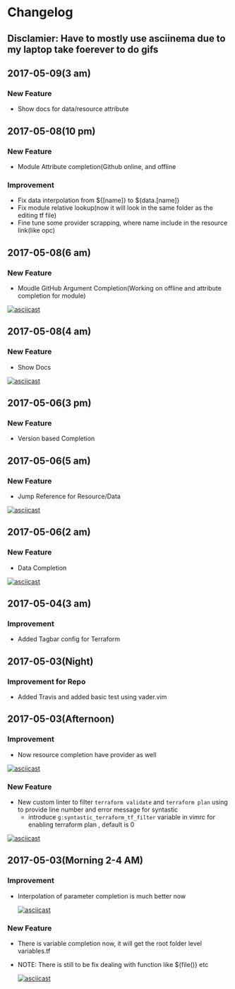 # Changelog
## **Disclamier:** Have to mostly use asciinema due to my laptop take foerever to do gifs
## 2017-05-09(3 am)
### New Feature
- Show docs for data/resource attribute
## 2017-05-08(10 pm)
### New Feature
- Module Attribute completion(Github online, and offline
### Improvement
- Fix data interpolation from ${[name]} to ${data.[name]}
- Fix module relative lookup(now it will look in the same folder as the editing tf file)
- Fine tune some provider scrapping, where name include in the resource link(like opc)

## 2017-05-08(6 am)
### New Feature
- Moudle GitHub Argument Completion(Working on offline and attribute completion
    for module)

[![asciicast](https://asciinema.org/a/119591.png)](https://asciinema.org/a/119591)

## 2017-05-08(4 am)
### New Feature
- Show Docs

[![asciicast](https://asciinema.org/a/119587.png)](https://asciinema.org/a/119587)

## 2017-05-06(3 pm)
### New Feature
- Version based Completion

## 2017-05-06(5 am)
### New Feature
- Jump Reference for Resource/Data

[![asciicast](https://asciinema.org/a/119371.png)](https://asciinema.org/a/119371)

## 2017-05-06(2 am)
### New Feature
- Data Completion

[![asciicast](https://asciinema.org/a/119362.png)](https://asciinema.org/a/119362)

## 2017-05-04(3 am)
### Improvement
- Added Tagbar config for Terraform
## 2017-05-03(Night)
### Improvement for Repo
- Added Travis and added basic test using vader.vim

## 2017-05-03(Afternoon)
### Improvement
- Now resource completion have provider as well

[![asciicast](https://asciinema.org/a/cavvbxhzvtbvqnofskolgugkr.png)](https://asciinema.org/a/cavvbxhzvtbvqnofskolgugkr)

### New Feature
- New custom linter to filter `terraform validate` and `terraform plan` using to provide line number and error message for syntastic
    - introduce `g:syntastic_terraform_tf_filter` variable in vimrc for enabling terraform plan , default is 0

[![asciicast](https://asciinema.org/a/118915.png)](https://asciinema.org/a/118915)

## 2017-05-03(Morning 2-4 AM)
### Improvement
- Interpolation of parameter completion is much better now

    [![asciicast](https://asciinema.org/a/aezk645gig5i9fw8z4ampaybq.png)](https://asciinema.org/a/aezk645gig5i9fw8z4ampaybq)
### New Feature
- There is variable completion now, it will get the root folder level variables.tf
- NOTE: There is still to be fix dealing with function like ${file()} etc

    [![asciicast](https://asciinema.org/a/dm4h6mwiv6n83pcebd15tvljl.png)](https://asciinema.org/a/dm4h6mwiv6n83pcebd15tvljl)
